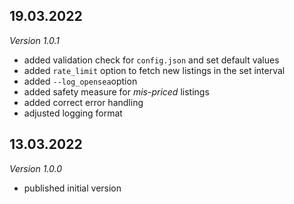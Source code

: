 ## 19.03.2022
*Version 1.0.1*
- added validation check for `config.json` and set default values
- added `rate_limit` option to fetch new listings in the set interval
- added `--log_opensea`option
- added safety measure for _mis-priced_ listings
- added correct error handling
- adjusted logging format


## 13.03.2022
*Version 1.0.0*
- published initial version

